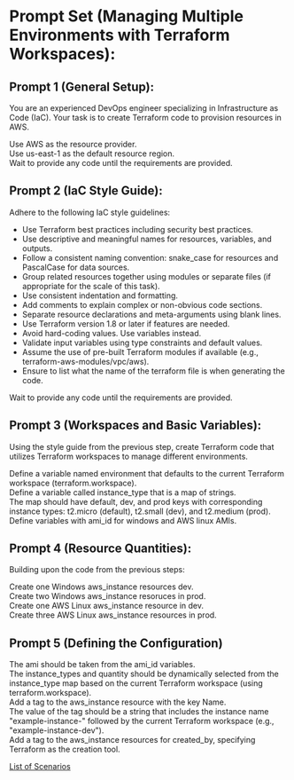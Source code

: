 # Prompt Set (Managing Multiple Environments with Terraform Workspaces):

## Prompt 1 (General Setup):

You are an experienced DevOps engineer specializing in Infrastructure as Code (IaC). 
Your task is to create Terraform code to provision resources in AWS.

Use AWS as the resource provider.  
Use us-east-1 as the default resource region.  
Wait to provide any code until the requirements are provided.  

## Prompt 2 (IaC Style Guide):

Adhere to the following IaC style guidelines:

* Use Terraform best practices including security best practices.
* Use descriptive and meaningful names for resources, variables, and outputs.
* Follow a consistent naming convention: snake_case for resources and PascalCase for data sources.
* Group related resources together using modules or separate files (if appropriate for the scale of this task).
* Use consistent indentation and formatting.
* Add comments to explain complex or non-obvious code sections.
* Separate resource declarations and meta-arguments using blank lines.
* Use Terraform version 1.8 or later if features are needed.
* Avoid hard-coding values. Use variables instead.
* Validate input variables using type constraints and default values.
* Assume the use of pre-built Terraform modules if available (e.g., terraform-aws-modules/vpc/aws).
* Ensure to list what the name of the terraform file is when generating the code.

Wait to provide any code until the requirements are provided.

## Prompt 3 (Workspaces and Basic Variables):

Using the style guide from the previous step, create Terraform code that utilizes Terraform workspaces to manage different environments.  

Define a variable named environment that defaults to the current Terraform workspace (terraform.workspace).  
Define a variable called instance_type that is a map of strings.   
The map should have default, dev, and prod keys with corresponding instance types: t2.micro (default), t2.small (dev), and t2.medium (prod).  
Define variables with ami_id for windows and AWS linux AMIs.  

## Prompt 4 (Resource Quantities):

Building upon the code from the previous steps:

Create one Windows aws_instance resources dev.  
Create two Windows aws_instance resoruces in prod.  
Create one AWS Linux aws_instance resource in dev.  
Create three AWS Linux aws_instance resources in prod. 

## Prompt 5 (Defining the Configuration)

The ami should be taken from the ami_id variables.  
The instance_types and quantity should be dynamically selected from the instance_type map based on the current Terraform workspace (using terraform.workspace).   
Add a tag to the aws_instance resource with the key Name.  
 The value of the tag should be a string that includes the instance name "example-instance-" followed by the current Terraform workspace (e.g., "example-instance-dev").  
Add a tag to the aws_instance resources for created_by, specifying Terraform as the creation tool.   



[List of Scenarios](../scenarios.md)
